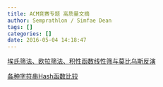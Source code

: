 ```yaml
---
title: ACM竞赛专题 高质量文摘
author: Semprathlon / Simfae Dean
tags: []
categories: []
date: 2016-05-04 14:18:47
---
```

[埃氏筛法、欧拉筛法、积性函数线性筛与莫比乌斯反演](http://qpswwww.github.io/%E4%B8%93%E9%A2%98%E7%B1%BB/2015-10/Sieve.html)

[各种字符串Hash函数比较](https://www.byvoid.com/blog/string-hash-compare)